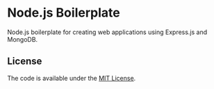 # Node.js Boilerplate

Node.js boilerplate for creating web applications using Express.js and MongoDB.

## License
  
The code is available under the [MIT License](LICENSE).
